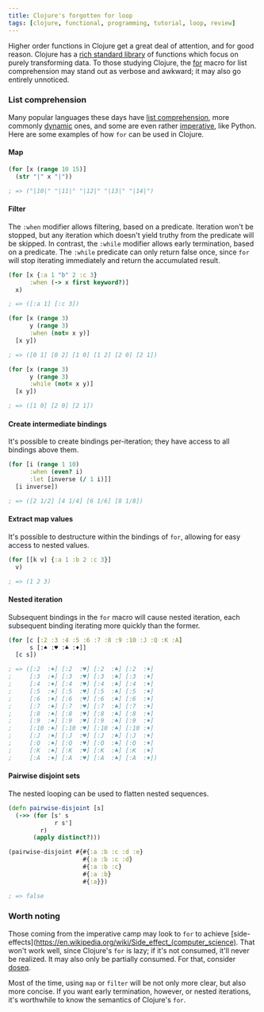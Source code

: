 ```yaml
---
title: Clojure's forgotten for loop
tags: [clojure, functional, programming, tutorial, loop, review]
---
```


Higher order functions in Clojure get a great deal of attention, and for good
reason. Clojure has a [rich standard library](http://www.clojureatlas.com/org.clojure:clojure:1.4.0.html) of functions which focus on purely transforming data. To those studying Clojure, the [for](https://www.conj.io/store/v1/org.clojure/clojure/1.8.0/clj/clojure.core/for) macro for list comprehension may stand out as verbose and awkward; it may also go entirely unnoticed.

### List comprehension
Many popular languages these days have [list comprehension](https://en.wikipedia.org/wiki/List_comprehension), more commonly [dynamic](https://en.wikipedia.org/wiki/Dynamic_programming_language) ones, and some are even rather [imperative](https://en.wikipedia.org/wiki/Imperative_programming), like Python. Here are some examples of how `for` can be used in Clojure.

#### Map
```clojure
(for [x (range 10 15)]
  (str "|" x "|"))

; => ("|10|" "|11|" "|12|" "|13|" "|14|")
```

#### Filter
The `:when` modifier allows filtering, based on a predicate. Iteration won't be
stopped, but any iteration which doesn't yield truthy from the predicate will be
skipped. In contrast, the `:while` modifier allows early termination, based on a
predicate. The `:while` predicate can only return false once, since `for` will
stop iterating immediately and return the accumulated result.

```clojure
(for [x {:a 1 "b" 2 :c 3}
      :when (-> x first keyword?)]
  x)

; => ([:a 1] [:c 3])

(for [x (range 3)
      y (range 3)
      :when (not= x y)]
  [x y])

; => ([0 1] [0 2] [1 0] [1 2] [2 0] [2 1])

(for [x (range 3)
      y (range 3)
      :while (not= x y)]
  [x y])

; => ([1 0] [2 0] [2 1])
```

#### Create intermediate bindings
It's possible to create bindings per-iteration; they have access to all bindings
above them.

```clojure
(for [i (range 1 10)
      :when (even? i)
      :let [inverse (/ 1 i)]]
  [i inverse])

; => ([2 1/2] [4 1/4] [6 1/6] [8 1/8])
```

#### Extract map values
It's possible to destructure within the bindings of `for`, allowing for easy
access to nested values.

```clojure
(for [[k v] {:a 1 :b 2 :c 3}]
  v)

; => (1 2 3)
```

#### Nested iteration
Subsequent bindings in the `for` macro will cause nested iteration, each
subsequent binding iterating more quickly than the former.

```clojure
(for [c [:2 :3 :4 :5 :6 :7 :8 :9 :10 :J :Q :K :A]
      s [:♠ :♥ :♣ :♦]]
  [c s])

; => ([:2  :♠] [:2  :♥] [:2  :♣] [:2  :♦]
;     [:3  :♠] [:3  :♥] [:3  :♣] [:3  :♦]
;     [:4  :♠] [:4  :♥] [:4  :♣] [:4  :♦]
;     [:5  :♠] [:5  :♥] [:5  :♣] [:5  :♦]
;     [:6  :♠] [:6  :♥] [:6  :♣] [:6  :♦]
;     [:7  :♠] [:7  :♥] [:7  :♣] [:7  :♦]
;     [:8  :♠] [:8  :♥] [:8  :♣] [:8  :♦]
;     [:9  :♠] [:9  :♥] [:9  :♣] [:9  :♦]
;     [:10 :♠] [:10 :♥] [:10 :♣] [:10 :♦]
;     [:J  :♠] [:J  :♥] [:J  :♣] [:J  :♦]
;     [:Q  :♠] [:Q  :♥] [:Q  :♣] [:Q  :♦]
;     [:K  :♠] [:K  :♥] [:K  :♣] [:K  :♦]
;     [:A  :♠] [:A  :♥] [:A  :♣] [:A  :♦])
```

#### Pairwise disjoint sets
The nested looping can be used to flatten nested sequences.

```clojure
(defn pairwise-disjoint [s]
  (->> (for [s' s
             r s']
         r)
       (apply distinct?)))

(pairwise-disjoint #{#{:a :b :c :d :e}
                     #{:a :b :c :d}
                     #{:a :b :c}
                     #{:a :b}
                     #{:a}})

; => false
```

### Worth noting
Those coming from the imperative camp may look to `for` to achieve [side-effects](https://en.wikipedia.org/wiki/Side_effect_(computer_science). That won't work well, since Clojure's `for` is lazy; if it's not consumed, it'll never be realized. It may also only be partially consumed. For that, consider [doseq](https://www.conj.io/store/v1/org.clojure/clojure/1.8.0/clj/clojure.core/doseq).

Most of the time, using `map` or `filter` will be not only more clear, but also
more concise. If you want early termination, however, or nested iterations, it's
worthwhile to know the semantics of Clojure's `for`.
